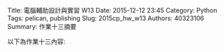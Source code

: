 Title: 電腦輔助設計與實習  W13
Date: 2015-12-12 23:45
Category: Python
Tags: pelican, publishing
Slug: 2015cp_hw_w13
Authors: 40323106
Summary: 作業十三摘要

以下為作業十三內容:
  

